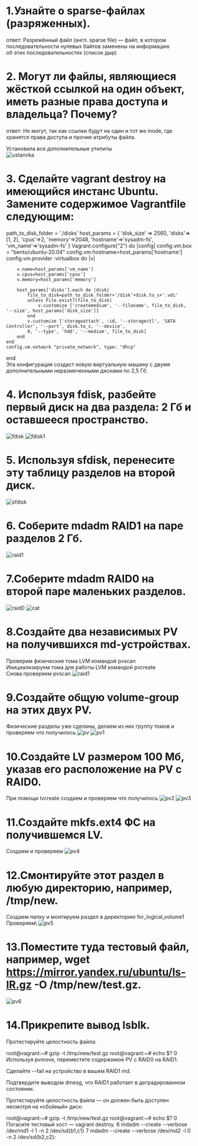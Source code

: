 # 1.Узнайте о sparse-файлах (разряженных).
ответ: Разрежённый файл (англ. sparse file) — файл, в котором последовательности нулевых байтов заменены на информацию\
об этих последовательностях (список дыр)
# 2. Могут ли файлы, являющиеся жёсткой ссылкой на один объект, иметь разные права доступа и владельца? Почему?
ответ: Не могут, так как ссылки будут на один и тот же inode, где хранятся права доступа и прочие атрибуты файла.

Установила все дополнительные утилиты\
![ustanvka](https://github.com/EVolgina/devops-netology12/blob/main/ustanovka.PNG)
# 3. Сделайте vagrant destroy на имеющийся инстанс Ubuntu. Замените содержимое Vagrantfile следующим:
path_to_disk_folder = './disks'
host_params = {
    'disk_size' => 2560,
    'disks'=>[1, 2],
    'cpus'=>2,
    'memory'=>2048,
    'hostname'=>'sysadm-fs',
    'vm_name'=>'sysadm-fs'
}
Vagrant.configure("2") do |config|
    config.vm.box = "bento/ubuntu-20.04"
    config.vm.hostname=host_params['hostname']
    config.vm.provider :virtualbox do |v|

        v.name=host_params['vm_name']
        v.cpus=host_params['cpus']
        v.memory=host_params['memory']

        host_params['disks'].each do |disk|
            file_to_disk=path_to_disk_folder+'/disk'+disk.to_s+'.vdi'
            unless File.exist?(file_to_disk)
                v.customize ['createmedium', '--filename', file_to_disk, '--size', host_params['disk_size']]
            end
            v.customize ['storageattach', :id, '--storagectl', 'SATA Controller', '--port', disk.to_s, '--device',
            0, '--type', 'hdd', '--medium', file_to_disk]
        end
    end
    config.vm.network "private_network", type: "dhcp"
end\
Эта конфигурация создаст новую виртуальную машину с двумя дополнительными неразмеченными дисками по 2,5 Гб.

# 4. Используя fdisk, разбейте первый диск на два раздела: 2 Гб и оставшееся пространство.
![fdisk](https://github.com/EVolgina/devops-netology12/blob/main/fdisk.PNG)
![fdisk1](https://github.com/EVolgina/devops-netology12/blob/main/fdisk1.PNG)

# 5. Используя sfdisk, перенесите эту таблицу разделов на второй диск.
![sfdisk](https://github.com/EVolgina/devops-netology12/blob/main/zad5.PNG)
# 6. Соберите mdadm RAID1 на паре разделов 2 Гб.
![raid1](https://github.com/EVolgina/devops-netology12/blob/main/zad6.PNG)
# 7.Соберите mdadm RAID0 на второй паре маленьких разделов.
![raid0](https://github.com/EVolgina/devops-netology12/blob/main/zad7.PNG)
![cat](https://github.com/EVolgina/devops-netology12/blob/main/7%20cat.PNG)
# 8.Создайте два независимых PV на получившихся md-устройствах.
Проверим физические тома LVM командой pvscan\
Инициализируем тома для работы LVM командой pvcreate\
Снова проверяем pvscan
![raid1](https://github.com/EVolgina/devops-netology12/blob/main/zd8.PNG)
# 9.Создайте общую volume-group на этих двух PV.
Физические разделы уже сделаны, делаем из них группу томов и проверяем что получилось
![pv](https://github.com/EVolgina/devops-netology12/blob/main/zd9.PNG)
![pv1](https://github.com/EVolgina/devops-netology12/blob/main/zd91.PNG)
# 10.Создайте LV размером 100 Мб, указав его расположение на PV с RAID0.
При помощи lvcreate создаем и проверяем что получилось
![pv2](https://github.com/EVolgina/devops-netology12/blob/main/zd10.PNG)
![pv3](https://github.com/EVolgina/devops-netology12/blob/main/zd101.PNG)
# 11.Создайте mkfs.ext4 ФС на получившемся LV.
Создаем и проверяем
![pv4](https://github.com/EVolgina/devops-netology12/blob/main/zd11.PNG)
# 12.Смонтируйте этот раздел в любую директорию, например, /tmp/new.
Создаем папку и монтируем раздел в директорию for_logical_volume1\
Проверяем\ 
![pv5](https://github.com/EVolgina/devops-netology12/blob/main/zd12.PNG)
# 13.Поместите туда тестовый файл, например, wget https://mirror.yandex.ru/ubuntu/ls-lR.gz -O /tmp/new/test.gz.
![pv6]()
# 14.Прикрепите вывод lsblk.

Протестируйте целостность файла:

root@vagrant:~# gzip -t /tmp/new/test.gz
root@vagrant:~# echo $?
0
Используя pvmove, переместите содержимое PV с RAID0 на RAID1.

Сделайте --fail на устройство в вашем RAID1 md.

Подтвердите выводом dmesg, что RAID1 работает в деградированном состоянии.

Протестируйте целостность файла — он должен быть доступен несмотря на «сбойный» диск:

root@vagrant:~# gzip -t /tmp/new/test.gz
root@vagrant:~# echo $?
0
Погасите тестовый хост — vagrant destroy.
6 mdadm --create --verbose /dev/md1 -l 1 -n 2 /dev/sd{b1,c1}
7 mdadm --create --verbose /dev/md2 -l 0 -n 2 /dev/sd{b2,c2}:

